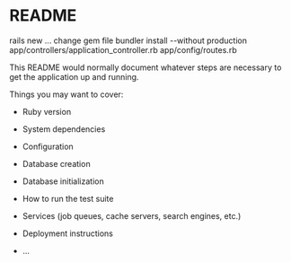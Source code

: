 # README

rails new ...
change gem file
bundler install --without production
app/controllers/application_controller.rb
app/config/routes.rb


This README would normally document whatever steps are necessary to get the
application up and running.

Things you may want to cover:

* Ruby version

* System dependencies

* Configuration

* Database creation

* Database initialization

* How to run the test suite

* Services (job queues, cache servers, search engines, etc.)

* Deployment instructions

* ...
